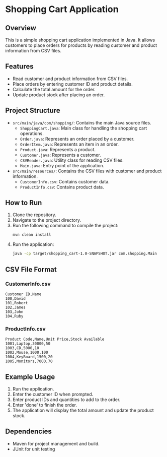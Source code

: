 # Shopping Cart Application

## Overview
This is a simple shopping cart application implemented in Java. It allows customers to place orders for products by reading customer and product information from CSV files.

## Features
- Read customer and product information from CSV files.
- Place orders by entering customer ID and product details.
- Calculate the total amount for the order.
- Update product stock after placing an order.

## Project Structure
- `src/main/java/com/shopping/`: Contains the main Java source files.
    - `ShoppingCart.java`: Main class for handling the shopping cart operations.
    - `Order.java`: Represents an order placed by a customer.
    - `OrderItem.java`: Represents an item in an order.
    - `Product.java`: Represents a product.
    - `Customer.java`: Represents a customer.
    - `CSVReader.java`: Utility class for reading CSV files.
    - `Main.java`: Entry point of the application.
- `src/main/resources/`: Contains the CSV files with customer and product information.
    - `CustomerInfo.csv`: Contains customer data.
    - `ProductInfo.csv`: Contains product data.

## How to Run
1. Clone the repository.
2. Navigate to the project directory.
3. Run the following command to compile the project:
     ```sh
     mvn clean install
     ```
4. Run the application:
     ```sh
     java -cp target/shopping_cart-1.0-SNAPSHOT.jar com.shopping.Main
     ```

## CSV File Format
### CustomerInfo.csv
```
Customer ID,Name
100,David
101,Robert
102,James
103,John
104,Ruby
```

### ProductInfo.csv
```
Product Code,Name,Unit Price,Stock Available
1001,Laptop,30000,50
1003,CD,5000,10
1002,Mouse,1000,100
1004,KeyBoard,1500,20
1005,Monitors,7000,70
```

## Example Usage
1. Run the application.
2. Enter the customer ID when prompted.
3. Enter product IDs and quantities to add to the order.
4. Enter 'done' to finish the order.
5. The application will display the total amount and update the product stock.

## Dependencies
- Maven for project management and build.
- JUnit for unit testing
